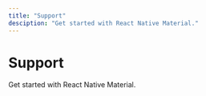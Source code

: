 ```yaml
---
title: "Support"
desciption: "Get started with React Native Material."
---
```


# Support

Get started with React Native Material.
